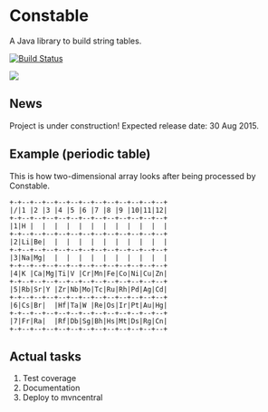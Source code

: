 Constable
=========

A Java library to build string tables.

[![Build Status](https://travis-ci.org/ganchurin/constable.svg?branch=master)](https://travis-ci.org/ganchurin/constable)

![](https://reposs.herokuapp.com/?path=ganchurin/constable)

News
----

Project is under construction!
Expected release date: 30 Aug 2015.

Example (periodic table)
------------------------

This is how two-dimensional array looks after being processed by Constable.

    +-+--+--+--+--+--+--+--+--+--+--+--+--+
    |/|1 |2 |3 |4 |5 |6 |7 |8 |9 |10|11|12|
    +-+--+--+--+--+--+--+--+--+--+--+--+--+
    |1|H |  |  |  |  |  |  |  |  |  |  |  |
    +-+--+--+--+--+--+--+--+--+--+--+--+--+
    |2|Li|Be|  |  |  |  |  |  |  |  |  |  |
    +-+--+--+--+--+--+--+--+--+--+--+--+--+
    |3|Na|Mg|  |  |  |  |  |  |  |  |  |  |
    +-+--+--+--+--+--+--+--+--+--+--+--+--+
    |4|K |Ca|Mg|Ti|V |Cr|Mn|Fe|Co|Ni|Cu|Zn|
    +-+--+--+--+--+--+--+--+--+--+--+--+--+
    |5|Rb|Sr|Y |Zr|Nb|Mo|Tc|Ru|Rh|Pd|Ag|Cd|
    +-+--+--+--+--+--+--+--+--+--+--+--+--+
    |6|Cs|Br|  |Hf|Ta|W |Re|Os|Ir|Pt|Au|Hg|
    +-+--+--+--+--+--+--+--+--+--+--+--+--+
    |7|Fr|Ra|  |Rf|Db|Sg|Bh|Hs|Mt|Ds|Rg|Cn|
    +-+--+--+--+--+--+--+--+--+--+--+--+--+

Actual tasks
--------------------

1. Test coverage
2. Documentation
3. Deploy to mvncentral
